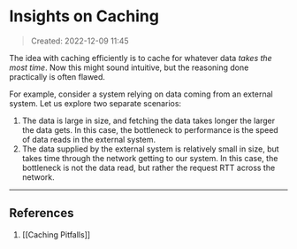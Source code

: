 # Insights on Caching
> Created: 2022-12-09 11:45

The idea with caching efficiently is to cache for whatever data _takes the most time_. Now this might sound intuitive, but the reasoning done practically is often flawed.

For example, consider a system relying on data coming from an external system. Let us explore two separate scenarios:
1. The data is large in size, and fetching the data takes longer the larger the data gets. In this case, the bottleneck to performance is the speed of data reads in the external system.
2. The data supplied by the external system is relatively small in size, but takes time through the network getting to our system. In this case, the bottleneck is not the data read, but rather the request RTT across the network.



----

## References
1. [[Caching Pitfalls]]